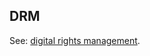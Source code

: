 ## DRM

<p class="c8"><span>See: </span><span class="c2"><a class="c3" href="#h.d6exis1ya9fd">digital rights management</a></span><span class="c0">.</span></p>

